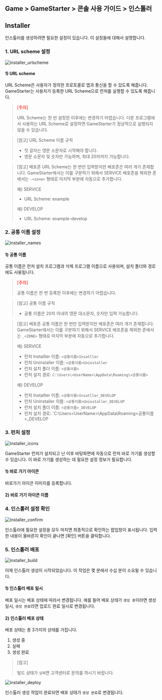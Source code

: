 ## Game > GameStarter > 콘솔 사용 가이드 > 인스톨러

## Installer
인스톨러를 생성하려면 필요한 설정이 있습니다.
이 설정들에 대해서 설명합니다.

### 1. URL scheme 설정
![installer_urlscheme](https://static.toastoven.net/prod_gamestarter/console/gamestarter_installer_urlscheme_202311.png)

#### 1) URL scheme

URL Scheme은 사용자가 정의한 프로토콜로 앱과 통신을 할 수 있도록 해줍니다.
GameStarter는 사용자가 등록한 URL Scheme으로 런처를 실행할 수 있도록 해줍니다.

> <font color="red">[주의]</font><br/>
>
> URL Scheme는 한 번 설정한 이후에는 변경하기 어렵습니다.
> 다른 프로그램에서 사용하는 URL Scheme로 설정하면 GameStarter가 정상적으로 실행되지 않을 수 있습니다.


> [참고] URL Scheme 이름 규칙
> 
> - 첫 글자는 영문 소문자로 시작해야 합니다.
> - 영문 소문자 및 숫자만 가능하며, 최대 20자까지 가능합니다.

> [참고] 배포존
> URL Scheme는 한 번만 입력받지만 배포존은 여러 개가 존재합니다.
> GameStarter에서는 이를 구분하기 위해서 SERVICE 배포존을 제외한 존에서는 `-<zone>` 형태로 마지막 부분에 자동으로 추가합니다.
> 
> 예) SERVICE
> - URL Scheme: example
> 
> 예) DEVELOP
> - URL Scheme: example-develop

### 2. 공통 이름 설정
![installer_names](https://static.toastoven.net/prod_gamestarter/console/gamestarter_installer_names_202311.png)

#### 1) 공통 이름
공통 이름은 런처 설치 프로그램과 삭제 프로그램 이름으로 사용되며, 설치 폴더와 경로에도 사용됩니다.

> <font color="red">[주의]</font><br/>
>
> 공통 이름은 한 번 등록한 이후에는 변경하기 어렵습니다.

> [참고] 공통 이름 규칙
> 
> - 공통 이름은 20자 이내의 영문 대소문자, 숫자만 입력 가능합니다.

> [참고] 배포존
> 공통 이름은 한 번만 입력받지만 배포존은 여러 개가 존재합니다.
> GameStarter에서는 이를 구분하기 위해서 SERVICE 배포존을 제외한 존에서는 `_<ZONE>` 형태로 마지막 부분에 자동으로 추가합니다.
> 
> 예) SERVICE
> - 런처 Installler 이름: `<공통이름>Insatller`
> - 런처 Uninstaller 이름: `<공통이름>Uninstaller`
> - 런처 설치 폴더 이름: `<공통이름>`
> - 런처 설치 경로: `C:\Users\<UserName>\AppData\Roaming\<공통이름>`
>
> 예) DEVELOP
> - 런처 Installler 이름: `<공통이름>Insatller_DEVELOP`
> - 런처 Uninstaller 이름: `<공통이름>Uninstaller_DEVELOP`
> - 런처 설치 폴더 이름: `<공통이름>_DEVELOP`
> - 런처 설치 경로: `C:\Users\<UserName>\AppData\Roaming\<공통이름>_DEVELOP

### 3. 런처 설정
![installer_icons](https://static.toastoven.net/prod_gamestarter/console/gamestarter_installer_icons_202311.png)

GameStarter 런처가 설치되고 난 이후 바탕화면에 자동으로 런처 바로 가기를 생성할 수 있습니다.
이 바로 가기를 생성하는 데 필요한 설정 정보가 필요합니다.

#### 1) 바로 가기 아이콘
바로가기 아이콘 이미지를 등록합니다.

#### 2) 바로 가기 아이콘 이름


### 4. 인스톨러 설정 확인
![installer_confirm](https://static.toastoven.net/prod_gamestarter/console/gamestarter_installer_confirm_202311.png)

인스톨러에 필요한 설정을 모두 마치면 최종적으로 확인하는 팝업창이 표시됩니다.
입력한 내용이 올바른지 확인이 끝나면 [확인] 버튼을 클릭합니다.

### 5. 인스톨러 배포
![installer_build](https://static.toastoven.net/prod_gamestarter/console/gamestarter_installer_build_202311.png)

이제 인스톨러 생성이 시작되었습니다.
이 작업은 몇 분에서 수십 분이 소요될 수 있습니다.

#### 1) 인스톨러 배포 일시
배포 일시는 배포 상태에 따라서 변경됩니다.
예를 들어 배포 상태가 `생성 중`이라면 생성 일시, `생성 완료`라면 업로드 완료 일시로 변경됩니다.

#### 2) 인스톨러 배포 상태
배포 상태는 총 3가지의 상태를 가집니다.

1. 생성 중
2. 실패
3. 생성 완료

> [참고]
> 
> 빌드 상태가 `실패`면 고객센터로 문의를 하시기 바랍니다.


![installer_deploy](https://static.toastoven.net/prod_gamestarter/console/gamestarter_installer_deploy_202311.png)

인스톨러 생성 작업이 완료되면 배포 상태가 `생성 완료`로 변경됩니다.
